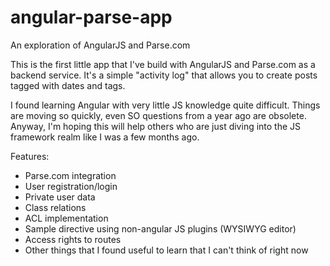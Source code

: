 angular-parse-app
=================

An exploration of AngularJS and Parse.com

This is the first little app that I've build with AngularJS and Parse.com as a backend service. It's a simple "activity log" that allows you to create posts tagged with dates and tags. 

I found learning Angular with very little JS knowledge quite difficult. Things are moving so quickly, even SO questions from a year ago are obsolete. Anyway, I'm hoping this will help others who are just diving into the JS framework realm like I was a few months ago. 

Features:

- Parse.com integration
-   User registration/login
-   Private user data
-   Class relations
-   ACL implementation
- Sample directive using non-angular JS plugins (WYSIWYG editor)
- Access rights to routes
- Other things that I found useful to learn that I can't think of right now
